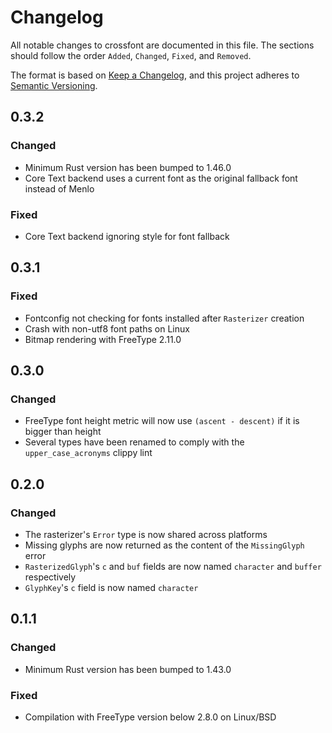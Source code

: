 # Changelog

All notable changes to crossfont are documented in this file.
The sections should follow the order `Added`, `Changed`, `Fixed`, and `Removed`.

The format is based on [Keep a Changelog](https://keepachangelog.com/en/1.0.0/),
and this project adheres to [Semantic Versioning](https://semver.org/spec/v2.0.0.html).

## 0.3.2

### Changed

- Minimum Rust version has been bumped to 1.46.0
- Core Text backend uses a current font as the original fallback font instead of Menlo

### Fixed

- Core Text backend ignoring style for font fallback

## 0.3.1

### Fixed

- Fontconfig not checking for fonts installed after `Rasterizer` creation
- Crash with non-utf8 font paths on Linux
- Bitmap rendering with FreeType 2.11.0

## 0.3.0

### Changed

- FreeType font height metric will now use `(ascent - descent)` if it is bigger than height
- Several types have been renamed to comply with the `upper_case_acronyms` clippy lint

## 0.2.0

### Changed

- The rasterizer's `Error` type is now shared across platforms
- Missing glyphs are now returned as the content of the `MissingGlyph` error
- `RasterizedGlyph`'s `c` and `buf` fields are now named `character` and `buffer` respectively
- `GlyphKey`'s `c` field is now named `character`

## 0.1.1

### Changed

- Minimum Rust version has been bumped to 1.43.0

### Fixed

- Compilation with FreeType version below 2.8.0 on Linux/BSD
